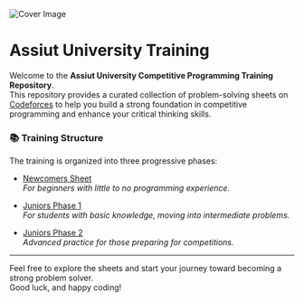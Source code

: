 ![Cover Image](https://drive.google.com/uc?export=view&id=13Z3arU7v-kEuJH6HJWfq7DYXDdDj6XOx)

# Assiut University Training

Welcome to the **Assiut University Competitive Programming Training Repository**.  
This repository provides a curated collection of problem-solving sheets on [Codeforces](https://codeforces.com) to help you build a strong foundation in competitive programming and enhance your critical thinking skills.

### 📚 Training Structure

The training is organized into three progressive phases:

- [Newcomers Sheet](https://codeforces.com/group/MWSDmqGsZm/contests)  
  *For beginners with little to no programming experience.*

- [Juniors Phase 1](https://codeforces.com/group/c3FDl9EUi9/contests)  
  *For students with basic knowledge, moving into intermediate problems.*

- [Juniors Phase 2](https://codeforces.com/group/gA8A93jony/contests)  
  *Advanced practice for those preparing for competitions.*

---

Feel free to explore the sheets and start your journey toward becoming a strong problem solver.  
Good luck, and happy coding!
